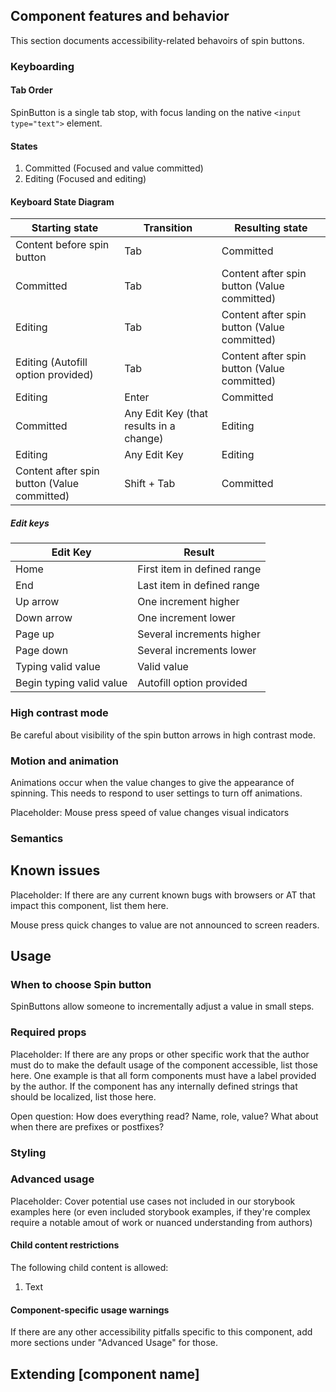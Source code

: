 ## Component features and behavior

This section documents accessibility-related behavoirs of spin buttons.

### Keyboarding

#### Tab Order
SpinButton is a single tab stop, with focus landing on the native `<input type="text">` element.

#### States
1. Committed (Focused and value committed)
2. Editing (Focused and editing)

#### Keyboard State Diagram

| Starting state | Transition | Resulting state |
| ---------- | ------------ | ------- |
| Content before spin button | Tab | Committed |
| Committed  | Tab | Content after spin button (Value committed) |
| Editing  | Tab | Content after spin button (Value committed) |
| Editing (Autofill option provided)  | Tab | Content after spin button (Value committed) |
| Editing  | Enter | Committed |
| Committed  | Any Edit Key (that results in a change) | Editing |
| Editing  | Any Edit Key | Editing |
| Content after spin button (Value committed) | Shift + Tab | Committed |

##### Edit keys
| Edit Key | Result |
| ---------- | ------------ |
| Home | First item in defined range |
| End | Last item in defined range |
| Up arrow | One increment higher |
| Down arrow | One increment lower |
| Page up | Several increments higher |
| Page down | Several increments lower |
| Typing valid value | Valid value |
| Begin typing valid value | Autofill option provided |

### High contrast mode

Be careful about visibility of the spin button arrows in high contrast mode.

### Motion and animation

Animations occur when the value changes to give the appearance of spinning. This needs to respond to user settings to turn off animations.

Placeholder: Mouse press speed of value changes visual indicators

### Semantics

## Known issues

Placeholder: If there are any current known bugs with browsers or AT that impact this component, list them here.

Mouse press quick changes to value are not announced to screen readers.

## Usage



### When to choose Spin button

SpinButtons allow someone to incrementally adjust a value in small steps.

### Required props

Placeholder: If there are any props or other specific work that the author must do to make the default usage of the component accessible, list those here. One example is that all form components must have a label provided by the author. If the component has any internally defined strings that should be localized, list those here.

Open question: How does everything read? Name, role, value? What about when there are prefixes or postfixes?

### Styling



### Advanced usage

Placeholder: Cover potential use cases not included in our storybook examples here (or even included storybook examples, if they're complex require a notable amout of work or nuanced understanding from authors)

#### Child content restrictions

The following child content is allowed:
1. Text

#### Component-specific usage warnings

If there are any other accessibility pitfalls specific to this component, add more sections under "Advanced Usage" for those.

## Extending [component name]


